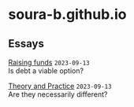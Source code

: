 # soura-b.github.io
## Essays
[Raising funds](raisingFunds.md) `2023-09-13`  
Is debt a viable option?

[Theory and Practice](theoryAndPractice.md) `2023-09-13`   
Are they necessarily different?
